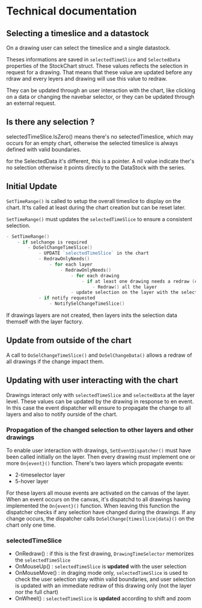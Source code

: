 # Technical documentation


## Selecting a timeslice and a datastock

On a drawing user can select the timeslice and a single datastock.

Theses informations are saved in `selectedTimeSlice` and `SelectedData` properties of the StockChart struct. These values reflects the selection in request for a drawing. That means that these value are updated before any rdraw and every leyers and drawing will use this value to redraw.

They can be updated through an user interaction with the chart, like clicking on a data or changing the navebar selector, or they can be updated through an external request.

## Is there any selection ?

selectedTimeSlice.IsZero() means there's no selectedTimeslice, which may occurs for an empty chart, otherwise the selected timeslice is always defined with valid boundaries.

for the SelectedData it's different, this is a pointer. A nil value indicate ther's no selection otherwise it points directly to the DataStock with the series.

## Initial Update

``SetTimeRange()`` is called to setup the overall timeslice to display on the chart. It'ts called at least during the chart creation but can be reset later.

``SetTimeRange()`` must updates the `selectedTimeSlice` to ensure a consistent selection. 

```go 
- SetTimeRange()
    - if selchange is required
        - DoSelChangeTimeSlice()
            - UPDATE `selectedTimeSlice` in the chart
            - RedrawOnlyNeeds() 
                - for each layer
                    - RedrawOnlyNeeds() 
                        - for each drawing
                            - if at least one drawing needs a redraw (call to NeedRedraw())
                                - Redraw() all the layer
                        - update selection on the layer with the selection at the chart level `selectedTimeSlice` & `selectedData`
            - if notify requested
                - NotifySelChangeTimeSlice() 

```

If drawings layers are not created, then layers inits the selection data themself with the layer factory.

## Update from outside of the chart

A call to ``DoSelChangeTimeSlice()`` and ``DoSelChangeData()`` allows a redraw of all drawings if the change impact them.

## Updating with user interacting with the chart

Drawings interact only with `selectedTimeSlice` and `selectedData` at the layer level. These values can be updated by the drawing in response to en event. In this case the event dispatcher will ensure to propagate the change to all layers and also to notify ourside of the chart.

### Propagation of the changed selection to other layers and other drawings

To enable user interaction with drawings, ``SetEventDispatcher()`` must have been called initially on the layer. Then every drawing must implement one or more ``On{event}()`` function. There's two layers which propagate events: 
 - 2-timeselector layer 
 - 5-hover layer

For these layers all mouse events are activated on the canvas of the layer. When an event occurs on the canvas, it's dispatchd to all drawings having implemented the ``On{event}()`` function. When leaving this function the dispatcher checks if any  selection have changed during the drawings. If any change occurs, the dispatcher calls ``DoSelChange{timesllice|data}()`` on the chart only one time.

### selectedTimeSlice

 - OnRedraw()   : if this is the first drawing, ``DrawingTimeSelector`` memorizes the ``selectedTimeSlice``
 - OnMouseUp() :  `selectedTimeSlice` is **updated** with the user selection
 - OnMouseMove() : in draging mode only, `selectedTimeSlice` is used to check the user selection stay within valid boundaries, and user selection is updated with an immediate redraw of this drawing only (not the layer nor the full chart)
 - OnWheel() : `selectedTimeSlice` is **updated** according to shift and zoom

